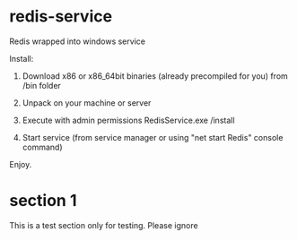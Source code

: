 redis-service
=============

Redis wrapped into windows service

Install:

1) Download x86 or x86_64bit binaries (already precompiled for you) from /bin folder

2) Unpack on your machine or server

3) Execute with admin permissions RedisService.exe /install

4) Start service (from service manager or using "net start Redis" console command)

Enjoy.

# section 1

This is a test section only for testing. Please ignore
